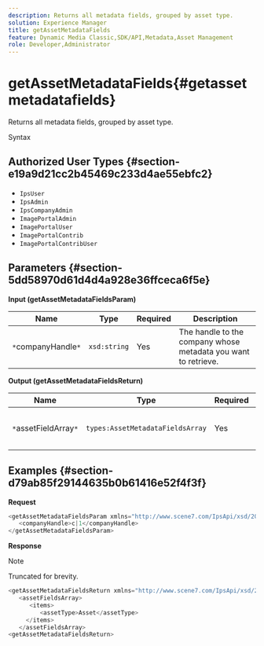 ```yaml
---
description: Returns all metadata fields, grouped by asset type.
solution: Experience Manager
title: getAssetMetadataFields
feature: Dynamic Media Classic,SDK/API,Metadata,Asset Management
role: Developer,Administrator
---
```


# getAssetMetadataFields{#getassetmetadatafields}

Returns all metadata fields, grouped by asset type.

 Syntax 

## Authorized User Types {#section-e19a9d21cc2b45469c233d4ae55ebfc2}

* `IpsUser` 
* `IpsAdmin` 
* `IpsCompanyAdmin` 
* `ImagePortalAdmin` 
* `ImagePortalUser` 
* `ImagePortalContrib` 
* `ImagePortalContribUser`

## Parameters {#section-5dd58970d61d4d4a928e36ffceca6f5e}

**Input (getAssetMetadataFieldsParam)** 

|  Name  | Type  | Required  | Description  |
|---|---|---|---|
|  `*`companyHandle`*`  | `xsd:string`  | Yes  | The handle to the company whose metadata you want to retrieve.  |

**Output (getAssetMetadataFieldsReturn)** 

|  Name  | Type  | Required  | Description  |
|---|---|---|---|
|  `*`assetFieldArray`*`  | `types:AssetMetadataFieldsArray`  | Yes  | Array of metadata fields, by asset type.  |

## Examples {#section-d79ab85f29144635b0b61416e52f4f3f}

**Request** 

```java
<getAssetMetadataFieldsParam xmlns="http://www.scene7.com/IpsApi/xsd/2009-07-31">
   <companyHandle>c|1</companyHandle>
</getAssetMetadataFieldsParam>
```

**Response** 

>[!NOTE]
>
>Truncated for brevity.

```java
<getAssetMetadataFieldsReturn xmlns="http://www.scene7.com/IpsApi/xsd/2009-07-31">
   <assetFieldsArray>
      <items>
         <assetType>Asset</assetType>
     </items>
   </assetFieldsArray>
<getAssetMetadataFieldsReturn>
```

